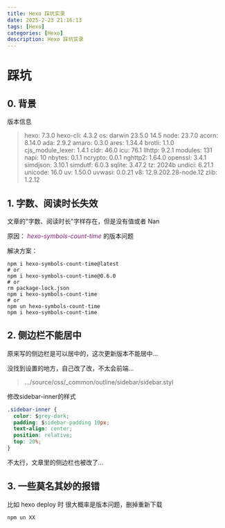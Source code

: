 ```yaml
---
title: Hexo 踩坑实录
date: 2025-2-23 21:16:13
tags: [Hexo]
categories: [Hexo]
description: Hexo 踩坑实录
---
```


# 踩坑

## 0. 背景

版本信息


> hexo: 7.3.0
> hexo-cli: 4.3.2
> os: darwin 23.5.0 14.5
> node: 23.7.0
> acorn: 8.14.0
> ada: 2.9.2
> amaro: 0.3.0
> ares: 1.34.4
> brotli: 1.1.0
> cjs_module_lexer: 1.4.1
> cldr: 46.0
> icu: 76.1
> llhttp: 9.2.1
> modules: 131
> napi: 10
> nbytes: 0.1.1
> ncrypto: 0.0.1
> nghttp2: 1.64.0
> openssl: 3.4.1
> simdjson: 3.10.1
> simdutf: 6.0.3
> sqlite: 3.47.2
> tz: 2024b
> undici: 6.21.1
> unicode: 16.0
> uv: 1.50.0
> uvwasi: 0.0.21
> v8: 12.9.202.28-node.12
> zlib: 1.2.12


## 1. 字数、阅读时长失效
文章的"字数、阅读时长"字样存在，但是没有值或者 Nan

原因：<font color= #871F78> _hexo-symbols-count-time_ </font> 的版本问题

解决方案：
```
npm i hexo-symbols-count-time@latest
# or
npm i hexo-symbols-count-time@0.6.0
# or
rm package-lock.json
npm i hexo-symbols-count-time
# or
npm un hexo-symbols-count-time
npm i hexo-symbols-count-time

```

## 2. 侧边栏不能居中
原来写的侧边栏是可以居中的，这次更新版本不能居中...

没找到设置的地方，自己改了改，不太会前端...

> .../source/css/_common/outline/sidebar/sidebar.styl

修改sidebar-inner的样式
```css
.sidebar-inner {
  color: $grey-dark;
  padding: $sidebar-padding 10px;
  text-align: center;
  position: relative;
  top: 20%;
}

```

不太行，文章里的侧边栏也被改了...

## 3. 一些莫名其妙的报错
比如 hexo deploy 时
很大概率是版本问题，删掉重新下载
```
npm un XX 
```